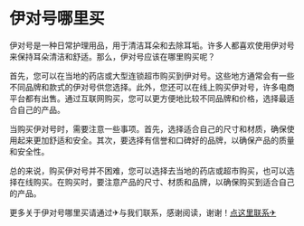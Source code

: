 # 伊对号哪里买

伊对号是一种日常护理用品，用于清洁耳朵和去除耳垢。许多人都喜欢使用伊对号来保持耳朵清洁和舒适。那么，伊对号应该在哪里购买呢？

首先，您可以在当地的药店或大型连锁超市购买到伊对号。这些地方通常会有一些不同品牌和款式的伊对号供您选择。此外，您还可以在线上购买伊对号，许多电商平台都有出售。通过互联网购买，您可以更方便地比较不同品牌和价格，选择最适合自己的产品。

当购买伊对号时，需要注意一些事项。首先，选择适合自己的尺寸和材质，确保使用起来更加舒适和安全。其次，要选择有信誉和口碑好的品牌，以确保产品的质量和安全性。

总的来说，购买伊对号并不困难，您可以选择去当地的药店或超市购买，也可以选择在线购买。在购买时，要注意产品的尺寸、材质和品牌，以确保购买到适合自己的产品。

更多关于伊对号哪里买请通过✈与我们联系，感谢阅读，谢谢！[点这里联系✈](https://b.k02.cc)